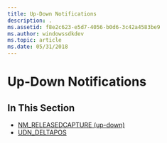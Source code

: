 ```yaml
---
title: Up-Down Notifications
description: .
ms.assetid: f8e2c623-e5d7-4056-b0d6-3c42a4583be9
ms.author: windowssdkdev
ms.topic: article
ms.date: 05/31/2018
---
```


# Up-Down Notifications

## In This Section

-   [NM\_RELEASEDCAPTURE (up-down)](nm-releasedcapture-up-down-.md)
-   [UDN\_DELTAPOS](udn-deltapos.md)

 

 




